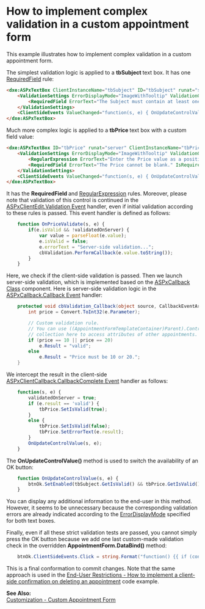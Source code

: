 # How to implement complex validation in a custom appointment form


<p>This example illustrates how to implement complex validation in a custom appointment form.</p><p>The simplest validation logic is applied to a <strong>tbSubject </strong>text box. It has one <a href="http://documentation.devexpress.com/#AspNet/DevExpressWebASPxEditorsValidationSettings_RequiredFieldtopic"><u>RequiredField</u></a> rule:<br />
</p>

```aspx
<dxe:ASPxTextBox ClientInstanceName="tbSubject" ID="tbSubject" runat="server" Width="100%" Text='<%# ((UserAppointmentFormTemplateContainer)Container).Appointment.Subject %>' >
    <ValidationSettings ErrorDisplayMode="ImageWithTooltip" ValidationGroup="CustomAppointmentForm">
        <RequiredField ErrorText="The Subject must contain at least one character." IsRequired="True" />
    </ValidationSettings>
    <ClientSideEvents ValueChanged="function(s, e) { OnUpdateControlValue(s, e); }" />
</dxe:ASPxTextBox>

```

<p>Much more complex logic is applied to a <strong>tbPrice </strong>text box with a custom field value:<br />
</p>

```aspx
<dxe:ASPxTextBox ID="tbPrice" runat="server" ClientInstanceName="tbPrice" Width="100%" Text='<%# ((UserAppointmentFormTemplateContainer)Container).Field1 %>' BackColor="Ivory">
    <ValidationSettings ErrorDisplayMode="ImageWithTooltip" ValidationGroup="CustomAppointmentForm">
        <RegularExpression ErrorText="Enter the Price value as a positive decimal." ValidationExpression="(^(\d*)\.(\d*)$)|(^\d*$)" />
        <RequiredField ErrorText="The Price cannot be blank." IsRequired="True" />
    </ValidationSettings>
    <ClientSideEvents ValueChanged="function(s, e) { OnUpdateControlValue(s, e); }" Validation="function(s, e) { OnPriceValidate(s, e); }" KeyDown="function(s, e) { validatedOnServer = false; }" />
</dxe:ASPxTextBox>

```

<p>It has the <strong>RequiredField </strong>and <a href="http://documentation.devexpress.com/#AspNet/DevExpressWebASPxEditorsValidationSettings_RegularExpressiontopic"><u>RegularExpression</u></a> rules. Moreover, please note that validation of this control is continued in the <a href="http://documentation.devexpress.com/#AspNet/DevExpressWebASPxEditorsScriptsASPxClientEdit_Validationtopic"><u>ASPxClientEdit.Validation Event</u></a> handler, even if initial validation according to these rules is passed. This event handler is defined as follows:<br />
</p>

```js
    function OnPriceValidate(s, e) {
        if(e.isValid && !validatedOnServer) {
            var value = parseFloat(e.value);
            e.isValid = false;
            e.errorText = "Server-side validation...";
            cbValidation.PerformCallback(e.value.toString());
        }
    }

```

<p>Here, we check if the client-side validation is passed. Then we launch server-side validation, which is implemented based on the <a href="http://documentation.devexpress.com/#AspNet/clsDevExpressWebASPxCallbackASPxCallbacktopic"><u>ASPxCallback Class</u></a> component. Here is server-side validation logic in the <a href="http://documentation.devexpress.com/#AspNet/DevExpressWebASPxCallbackASPxCallback_Callbacktopic"><u>ASPxCallback.Callback Event</u></a> handler:<br />
</p>

```cs
    protected void cbValidation_Callback(object source, CallbackEventArgs e) {
        int price = Convert.ToInt32(e.Parameter);

        // Custom validation rule.
        // You can use ((AppointmentFormTemplateContainer)Parent).Control.Storage.Appointments
        // collection here to access attributes of other appointments.
        if (price == 10 || price == 20)
            e.Result = "valid";
        else
            e.Result = "Price must be 10 or 20.";
    }

```

<p>We intercept the result in the client-side <a href="http://documentation.devexpress.com/#AspNet/DevExpressWebASPxCallbackScriptsASPxClientCallback_CallbackCompletetopic"><u>ASPxClientCallback.CallbackComplete Event</u></a> handler as follows:<br />
</p>

```js
    function(s, e) { 
        validatedOnServer = true;
        if (e.result == 'valid') {
            tbPrice.SetIsValid(true); 
        }
        else {
            tbPrice.SetIsValid(false); 
            tbPrice.SetErrorText(e.result);
        }
        OnUpdateControlValue(s, e); 
    }

```

<p>The <strong>OnUpdateControlValue()</strong> method is used to switch the availability of an OK button:<br />
</p>

```js
    function OnUpdateControlValue(s, e) {
        btnOk.SetEnabled(tbSubject.GetIsValid() && tbPrice.GetIsValid());
    }

```

<p>You can display any additional information to the end-user in this method. However, it seems to be unnecessary because the corresponding validation errors are already indicated according to the <a href="http://documentation.devexpress.com/#AspNet/DevExpressWebASPxEditorsErrorDisplayModeEnumtopic"><u>ErrorDisplayMode</u></a> specified for both text boxes.</p><p>Finally, even if all these strict validation tests are passed, you cannot simply press the OK button because we add one last custom-made validation check in the overridden <strong>AppointmentForm.DataBind()</strong> method:<br />
</p>

```cs
    btnOk.ClientSideEvents.Click = string.Format("function() {{ if (confirm('Apply changes?')) aspxAppointmentSave('{0}'); }}", container.Control.ClientID);

```

<p>This is a final conformation to commit changes. Note that the same approach is used in the <a href="https://www.devexpress.com/Support/Center/p/E3999">End-User Restrictions - How to implement a client-side confirmation on deleting an appointment</a> code example.</p><p><strong>See Also:</strong><br />
<a href="http://demos.devexpress.com/ASPxSchedulerDemos/Customization/CustomAppointmentForm.aspx"><u>Customization - Custom Appointment Form</u></a></p>

<br/>



